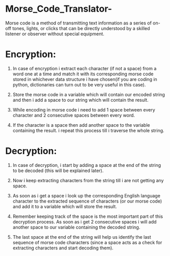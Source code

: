 # Morse_Code_Translator-
Morse code is a method of transmitting text information as a series of on-off tones, lights, or clicks that can be directly understood by a skilled listener or observer without special equipment.




# Encryption:
 
1) In case of encryption i extract each character (if not a space) from a word one at a time and match it with its corresponding morse code stored in whichever data structure i have chosen(if you are coding in python, dictionaries can turn out to be very useful in this case).</br>

2) Store the morse code in a variable which will contain our encoded string and then i add a space to our string which will contain the result.</br>

3) While encoding in morse code i need to add 1 space between every character and 2 consecutive spaces between every word.</br>

4) If the character is a space then add another space to the variable containing the result. i repeat this process till i traverse the whole string.</br>



# Decryption:
 
1) In case of decryption, i start by adding a space at the end of the string to be decoded (this will be explained later).</br>

2) Now i keep extracting characters from the string till i are not getting any space.</br>

3) As soon as i get a space i look up the corresponding English language character to the extracted sequence of characters (or our morse code) and add it to a variable which will store the result.</br>

4) Remember keeping track of the space is the most important part of this decryption process. As soon as i get 2 consecutive spaces i will add another space to our variable containing the decoded string.</br>

5) The last space at the end of the string will help us identify the last sequence of morse code characters (since a space acts as a check for extracting characters and start decoding them).</br>


